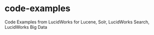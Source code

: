 code-examples
=============

Code Examples from LucidWorks for Lucene, Solr, LucidWorks Search, LucidWorks Big Data